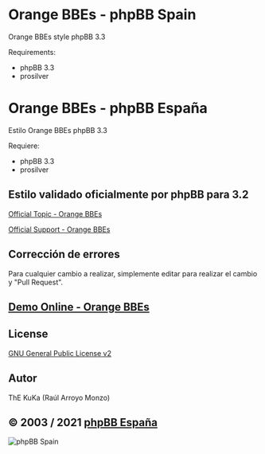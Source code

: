 Orange BBEs - phpBB Spain
=========================

Orange BBEs style phpBB 3.3

Requirements:
- phpBB 3.3
- prosilver

Orange BBEs - phpBB España
==========================

Estilo Orange BBEs phpBB 3.3

Requiere:
- phpBB 3.3
- prosilver

## Estilo validado oficialmente por phpBB para 3.2 
[Official Topic - Orange BBEs](https://www.phpbb.com/community/viewtopic.php?t=2406911)

[Official Support - Orange BBEs](https://www.phpbb.com/customise/db/style/orange_bbes/support)

## Corrección de errores
Para cualquier cambio a realizar, simplemente editar para realizar el cambio y "Pull Request".

## [Demo Online - Orange BBEs](https://www.phpbb-es.com/styles/demo/#orange_bbes)

## License
[GNU General Public License v2](http://opensource.org/licenses/GPL-2.0)

## Autor
ThE KuKa (Raúl Arroyo Monzo)

## © 2003 / 2021 [phpBB España](https://www.phpbb-es.com)

![phpBB Spain](https://www.phpbb-es.com/images/logo_new_small.png) 

